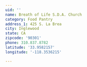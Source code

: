 ```yaml
---
uid: ''
name: Breath of Life S.D.A. Church
category: Food Pantry
address_1: 425 S. La Brea
city: Inglewood
state: CA
zipcode: '90301'
phone: 310.837.8782
latitude: '33.9582157'
longitude: '-118.3536215'

---
```

